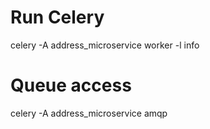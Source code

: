 # Run Celery

celery -A address_microservice worker -l info

# Queue access

celery -A address_microservice amqp